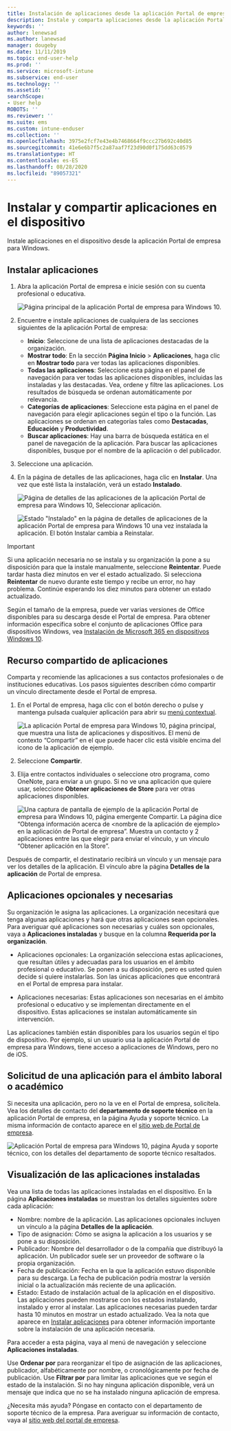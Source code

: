 ```yaml
---
title: Instalación de aplicaciones desde la aplicación Portal de empresa de Intune para Windows
description: Instale y comparta aplicaciones desde la aplicación Portal de empresa para Windows
keywords: ''
author: lenewsad
ms.author: lanewsad
manager: dougeby
ms.date: 11/11/2019
ms.topic: end-user-help
ms.prod: ''
ms.service: microsoft-intune
ms.subservice: end-user
ms.technology: ''
ms.assetid: ''
searchScope:
- User help
ROBOTS: ''
ms.reviewer: ''
ms.suite: ems
ms.custom: intune-enduser
ms.collection: ''
ms.openlocfilehash: 3975e2fcf7e43e4b7468664f9ccc27b692c40d85
ms.sourcegitcommit: 41e6e6b7f5c2a87aaf7f23d90d0f175dd63c0579
ms.translationtype: HT
ms.contentlocale: es-ES
ms.lasthandoff: 08/28/2020
ms.locfileid: "89057321"
---
```

# <a name="install-and-share-apps-on-your-device"></a>Instalar y compartir aplicaciones en el dispositivo

Instale aplicaciones en el dispositivo desde la aplicación Portal de empresa para Windows.

## <a name="install-apps"></a>Instalar aplicaciones

1. Abra la aplicación Portal de empresa e inicie sesión con su cuenta profesional o educativa.  

    ![Página principal de la aplicación Portal de empresa para Windows 10.](./media/RS1_AppDetailsPage_Installed_03.png)
2. Encuentre e instale aplicaciones de cualquiera de las secciones siguientes de la aplicación Portal de empresa:  

    * **Inicio**: Seleccione de una lista de aplicaciones destacadas de la organización.  
    * **Mostrar todo**: En la sección **Página Inicio** > **Aplicaciones**, haga clic en **Mostrar todo** para ver todas las aplicaciones disponibles.  
    * **Todas las aplicaciones**: Seleccione esta página en el panel de navegación para ver todas las aplicaciones disponibles, incluidas las instaladas y las destacadas. Vea, ordene y filtre las aplicaciones. Los resultados de búsqueda se ordenan automáticamente por relevancia.  
    * **Categorías de aplicaciones**: Seleccione esta página en el panel de navegación para elegir aplicaciones según el tipo o la función. Las aplicaciones se ordenan en categorías tales como **Destacadas**, **Educación** y **Productividad**.  
    * **Buscar aplicaciones**: Hay una barra de búsqueda estática en el panel de navegación de la aplicación. Para buscar las aplicaciones disponibles, busque por el nombre de la aplicación o del publicador.  

3. Seleccione una aplicación.   
4. En la página de detalles de las aplicaciones, haga clic en **Instalar**. Una vez que esté lista la instalación, verá un estado **Instalado**.  

    ![Página de detalles de las aplicaciones de la aplicación Portal de empresa para Windows 10, Seleccionar aplicación.](./media/RS1_AppDetailsPage_Installed_02.png)  
    
    ![Estado "Instalado" en la página de detalles de aplicaciones de la aplicación Portal de empresa para Windows 10 una vez instalada la aplicación. El botón Instalar cambia a Reinstalar.](./media/RS1_AppDetailsPage_Installed_01.png)    

> [!IMPORTANT]
> Si una aplicación necesaria no se instala y su organización la pone a su disposición para que la instale manualmente, seleccione **Reintentar**. Puede tardar hasta diez minutos en ver el estado actualizado. Si selecciona **Reintentar** de nuevo durante este tiempo y recibe un error, no hay problema. Continúe esperando los diez minutos para obtener un estado actualizado.   

Según el tamaño de la empresa, puede ver varias versiones de Office disponibles para su descarga desde el Portal de empresa. Para obtener información específica sobre el conjunto de aplicaciones Office para dispositivos Windows, vea [Instalación de Microsoft 365 en dispositivos Windows 10](./install-office-windows.md).

## <a name="share-apps"></a>Recurso compartido de aplicaciones  
Comparta y recomiende las aplicaciones a sus contactos profesionales o de instituciones educativas. Los pasos siguientes describen cómo compartir un vínculo directamente desde el Portal de empresa.

1. En el Portal de empresa, haga clic con el botón derecho o pulse y mantenga pulsada cualquier aplicación para abrir su [menú contextual](//windows/uwp/design/controls-and-patterns/menus).  

    ![La aplicación Portal de empresa para Windows 10, página principal, que muestra una lista de aplicaciones y dispositivos. El menú de contexto “Compartir” en el que puede hacer clic está visible encima del icono de la aplicación de ejemplo. ](./media/1808_ShareContext_CP_Windows.png)  

2. Seleccione **Compartir**.
3. Elija entre contactos individuales o seleccione otro programa, como OneNote, para enviar a un grupo. Si no ve una aplicación que quiere usar, seleccione **Obtener aplicaciones de Store** para ver otras aplicaciones disponibles.  

    ![Una captura de pantalla de ejemplo de la aplicación Portal de empresa para Windows 10, página emergente Compartir. La página dice “Obtenga información acerca de <nombre de la aplicación de ejemplo> en la aplicación de Portal de empresa”. Muestra un contacto y 2 aplicaciones entre las que elegir para enviar el vínculo, y un vínculo “Obtener aplicación en la Store”. ](./media/1808_ShareApps_CP_Windows.png) 

Después de compartir, el destinatario recibirá un vínculo y un mensaje para ver los detalles de la aplicación. El vínculo abre la página **Detalles de la aplicación** de Portal de empresa. 

## <a name="optional-and-required-apps"></a>Aplicaciones opcionales y necesarias
Su organización le asigna las aplicaciones. La organización necesitará que tenga algunas aplicaciones y hará que otras aplicaciones sean opcionales. Para averiguar qué aplicaciones son necesarias y cuáles son opcionales, vaya a **Aplicaciones instaladas** y busque en la columna **Requerida por la organización**.  

* Aplicaciones opcionales: La organización selecciona estas aplicaciones, que resultan útiles y adecuadas para los usuarios en el ámbito profesional o educativo. Se ponen a su disposición, pero es usted quien decide si quiere instalarlas. Son las únicas aplicaciones que encontrará en el Portal de empresa para instalar. 

* Aplicaciones necesarias: Estas aplicaciones son necesarias en el ámbito profesional o educativo y se implementan directamente en el dispositivo. Estas aplicaciones se instalan automáticamente sin intervención. 

Las aplicaciones también están disponibles para los usuarios según el tipo de dispositivo. Por ejemplo, si un usuario usa la aplicación Portal de empresa para Windows, tiene acceso a aplicaciones de Windows, pero no de iOS.

## <a name="request-an-app-for-work-or-school"></a>Solicitud de una aplicación para el ámbito laboral o académico  
Si necesita una aplicación, pero no la ve en el Portal de empresa, solicítela. Vea los detalles de contacto del **departamento de soporte técnico** en la aplicación Portal de empresa, en la página Ayuda y soporte técnico. La misma información de contacto aparece en el [sitio web de Portal de empresa](https://go.microsoft.com/fwlink/?linkid=2010980).    

  ![Aplicación Portal de empresa para Windows 10, página Ayuda y soporte técnico, con los detalles del departamento de soporte técnico resaltados. ](./media/1812_UCP_Help_Support_helpdesk.png)  

## <a name="view-installed-apps"></a>Visualización de las aplicaciones instaladas  
Vea una lista de todas las aplicaciones instaladas en el dispositivo. En la página **Aplicaciones instaladas** se muestran los detalles siguientes sobre cada aplicación:

* Nombre: nombre de la aplicación. Las aplicaciones opcionales incluyen un vínculo a la página **Detalles de la aplicación**.
* Tipo de asignación: Cómo se asigna la aplicación a los usuarios y se pone a su disposición. 
* Publicador: Nombre del desarrollador o de la compañía que distribuyó la aplicación. Un publicador suele ser un proveedor de software o la propia organización.  
* Fecha de publicación: Fecha en la que la aplicación estuvo disponible para su descarga. La fecha de publicación podría mostrar la versión inicial o la actualización más reciente de una aplicación.
* Estado: Estado de instalación actual de la aplicación en el dispositivo. Las aplicaciones pueden mostrarse con los estados instalando, instalado y error al instalar. Las aplicaciones necesarias pueden tardar hasta 10 minutos en mostrar un estado actualizado. Vea la nota que aparece en [Instalar aplicaciones](#install-apps) para obtener información importante sobre la instalación de una aplicación necesaria. 

Para acceder a esta página, vaya al menú de navegación y seleccione **Aplicaciones instaladas**.  


Use **Ordenar por** para reorganizar el tipo de asignación de las aplicaciones, publicador, alfabéticamente por nombre, o cronológicamente por fecha de publicación. Use **Filtrar por** para limitar las aplicaciones que ve según el estado de la instalación.  Si no hay ninguna aplicación disponible, verá un mensaje que indica que no se ha instalado ninguna aplicación de empresa.  

¿Necesita más ayuda? Póngase en contacto con el departamento de soporte técnico de la empresa. Para averiguar su información de contacto, vaya al [sitio web del portal de empresa](https://go.microsoft.com/fwlink/?linkid=2010980).